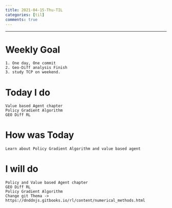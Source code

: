 ```yaml
---
title: 2021-04-15-Thu-TIL
categories: [til]
comments: true
---
```

-------------------------------------------------- -----------------------------


# Weekly Goal
```
1. One day, One commit
2. Geo-Diff analysis Finish 
3. study TCP on weekend.
```


# Today I do
```
Value based Agent chapter
Policy Gradient Algorithm 
GEO Diff RL  
```

# How was Today
```
Learn about Policy Gradient Algorithm and value based agent
```

# I will do
```
Policy and Value based Agent chapter 
GEO Diff RL 
Policy Gradient Algorithm
Change git Thema -> https://dnddnjs.gitbooks.io/rl/content/numerical_methods.html
```

